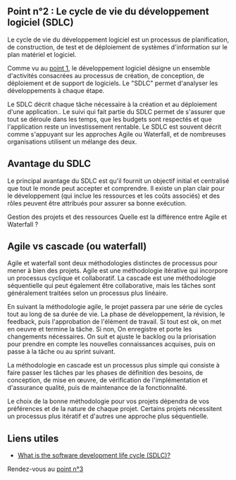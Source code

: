 ## Point n°2 : Le cycle de vie du développement logiciel (SDLC)

Le cycle de vie du développement logiciel est un processus de planification, de construction, de test et de déploiement de systèmes d'information sur le plan matériel et logiciel.

Comme vu au [point 1](assets/pages/partie1/point1.md), le développement logiciel désigne un ensemble d'activités consacrées au processus de création, de conception, de déploiement et de support de logiciels. Le "SDLC" permet d'analyser les développements à chaque étape.

Le SDLC décrit  chaque tâche nécessaire à la création et au déploiement d'une application.. Le suivi qui fait partie du SDLC permet de s'assurer que tout se déroule dans les temps, que les budgets sont respectés et que l'application reste un investissement rentable. Le SDLC est souvent décrit comme s'appuyant sur les approches Agile ou Waterfall, et de nombreuses organisations utilisent un mélange des deux.

## Avantage du SDLC

Le principal avantage du SDLC est qu'il fournit un objectif initial et centralisé que tout le monde peut accepter et comprendre. Il existe un plan clair pour le développement (qui inclue les ressources et les coûts associés) et des rôles peuvent être attribués pour assurer sa bonne exécution.


Gestion des projets et des ressources
Quelle est la différence entre Agile et Waterfall ?


## Agile vs cascade (ou waterfall)

Agile et waterfall sont deux méthodologies distinctes de processus pour mener à bien des projets. Agile est une méthodologie itérative qui incorpore un processus cyclique et collaboratif. La cascade est une méthodologie séquentielle qui peut également être collaborative, mais les tâches sont généralement traitées selon un processus plus linéaire.

En suivant la méthodologie agile, le projet passera par une série de cycles tout au long de sa durée de vie. La phase de développement, la révision, le feedback, puis l'approbation de l'élément de travail. Si tout est ok, on met en oeuvre et termine la tâche. Si non, On enregistre et porte les changements nécessaires. On suit et ajuste le backlog ou la priorisation pour prendre en compte les nouvelles connaissances acquises, puis on passe à la tâche ou au sprint suivant.

La méthodologie en cascade est un processus plus simple qui consiste à faire passer les tâches par les phases de définition des besoins, de conception, de mise en œuvre, de vérification de l'implémentation et d'assurance qualité, puis de maintenance de la fonctionnalité.

Le choix de la bonne méthodologie pour vos projets dépendra de vos préférences et de la nature de chaque projet. Certains projets nécessitent un processus plus itératif et d'autres une approche plus séquentielle.

## Liens utiles 

- [What is the software development life cycle (SDLC)?](https://www.servicenow.com/products/devops/what-is-sdlc.html)


Rendez-vous au [point n°3](assets/pages/partie1/point3.md)